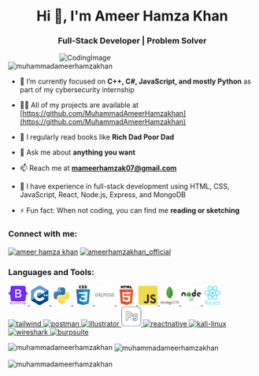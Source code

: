 <h1 align="center">Hi 👋, I'm Ameer Hamza Khan</h1>
<h3 align="center">Full-Stack Developer | Problem Solver</h3>

<img align="right" alt="CodingImage" width="400" src="https://camo.githubusercontent.com/c1dcb74cc1c1835b1d716f5051499a2814c683c806b15f04b0eba492863703e9/68747470733a2f2f63646e2e6472696262626c652e636f6d2f75736572732f3733303730332f73637265656e73686f74732f363538313234332f6176656e746f2e676966">

<p align="left"> <img src="https://komarev.com/ghpvc/?username=muhammadameerhamzakhan&label=Profile%20views&color=0e75b6&style=flat" alt="muhammadameerhamzakhan" /> </p>

- 🌱 I’m currently focused on **C++, C#, JavaScript, and mostly Python** as part of my cybersecurity internship

- 👨‍💻 All of my projects are available at [https://github.com/MuhammadAmeerHamzakhan](https://github.com/MuhammadAmeerHamzakhan)

- 📝 I regularly read books like **Rich Dad Poor Dad**

- 💬 Ask me about **anything you want**

- 📫 Reach me at **mameerhamzak07@gmail.com**

- 📄 I have experience in full-stack development using HTML, CSS, JavaScript, React, Node.js, Express, and MongoDB

- ⚡ Fun fact: When not coding, you can find me **reading or sketching**

<h3 align="left">Connect with me:</h3>
<p align="left">
<a href="https://linkedin.com/in/ameer hamza khan" target="blank"><img align="center" src="https://raw.githubusercontent.com/rahuldkjain/github-profile-readme-generator/master/src/images/icons/Social/linked-in-alt.svg" alt="ameer hamza khan" height="30" width="40" /></a>
<a href="https://instagram.com/ameerhamzakhan_official" target="blank"><img align="center" src="https://raw.githubusercontent.com/rahuldkjain/github-profile-readme-generator/master/src/images/icons/Social/instagram.svg" alt="ameerhamzakhan_official" height="30" width="40" /></a>
</p>

<h3 align="left">Languages and Tools:</h3>
<p align="left">
  <a href="https://getbootstrap.com" target="_blank" rel="noreferrer">
    <img src="https://raw.githubusercontent.com/devicons/devicon/master/icons/bootstrap/bootstrap-plain-wordmark.svg" alt="bootstrap" width="40" height="40"/>
  </a>
  <a href="https://www.w3schools.com/cpp/" target="_blank" rel="noreferrer">
    <img src="https://raw.githubusercontent.com/devicons/devicon/master/icons/cplusplus/cplusplus-original.svg" alt="cplusplus" width="40" height="40"/>
  </a>
   <a href="https://www.python.org/" target="_blank" rel="noreferrer">
    <img src="https://raw.githubusercontent.com/devicons/devicon/master/icons/python/python-original.svg" alt="python" width="40" height="40"/>
  </a>
  <a href="https://www.w3schools.com/css/" target="_blank" rel="noreferrer">
    <img src="https://raw.githubusercontent.com/devicons/devicon/master/icons/css3/css3-original-wordmark.svg" alt="css3" width="40" height="40"/>
  </a>
  <a href="https://expressjs.com" target="_blank" rel="noreferrer">
    <img src="https://raw.githubusercontent.com/devicons/devicon/master/icons/express/express-original-wordmark.svg" alt="express" width="40" height="40"/>
  </a>
  <a href="https://www.w3.org/html/" target="_blank" rel="noreferrer">
    <img src="https://raw.githubusercontent.com/devicons/devicon/master/icons/html5/html5-original-wordmark.svg" alt="html5" width="40" height="40"/>
  </a>
  <a href="https://developer.mozilla.org/en-US/docs/Web/JavaScript" target="_blank" rel="noreferrer">
    <img src="https://raw.githubusercontent.com/devicons/devicon/master/icons/javascript/javascript-original.svg" alt="javascript" width="40" height="40"/>
  </a>
  <a href="https://www.mongodb.com/" target="_blank" rel="noreferrer">
    <img src="https://raw.githubusercontent.com/devicons/devicon/master/icons/mongodb/mongodb-original-wordmark.svg" alt="mongodb" width="40" height="40"/>
  </a>
  <a href="https://nodejs.org" target="_blank" rel="noreferrer">
    <img src="https://raw.githubusercontent.com/devicons/devicon/master/icons/nodejs/nodejs-original-wordmark.svg" alt="nodejs" width="40" height="40"/>
  </a>
  <a href="https://reactjs.org/" target="_blank" rel="noreferrer">
    <img src="https://raw.githubusercontent.com/devicons/devicon/master/icons/react/react-original-wordmark.svg" alt="react" width="40" height="40"/>
  </a>
  <a href="https://tailwindcss.com/" target="_blank" rel="noreferrer">
    <img src="https://www.vectorlogo.zone/logos/tailwindcss/tailwindcss-icon.svg" alt="tailwind" width="40" height="40"/>
  </a>
  <a href="https://postman.com" target="_blank" rel="noreferrer">
    <img src="https://www.vectorlogo.zone/logos/getpostman/getpostman-icon.svg" alt="postman" width="40" height="40"/>
  </a>
  <a href="https://www.adobe.com/in/products/illustrator.html" target="_blank" rel="noreferrer">
    <img src="https://www.vectorlogo.zone/logos/adobe_illustrator/adobe_illustrator-icon.svg" alt="illustrator" width="40" height="40"/>
  </a>
  <a href="https://www.photoshop.com/en" target="_blank" rel="noreferrer">
    <img src="https://raw.githubusercontent.com/devicons/devicon/master/icons/photoshop/photoshop-line.svg" alt="photoshop" width="40" height="40"/>
  </a>
  <a href="https://reactnative.dev/" target="_blank" rel="noreferrer">
    <img src="https://reactnative.dev/img/header_logo.svg" alt="reactnative" width="40" height="40"/>
  </a>
  <a href="https://www.kali.org/" target="_blank" rel="noreferrer">
    <img src="https://www.vectorlogo.zone/logos/kali-linux/kali-linux-icon.svg" alt="kali-linux" width="40" height="40"/>
  </a>
  <a href="https://www.wireshark.org/" target="_blank" rel="noreferrer">
    <img src="https://upload.wikimedia.org/wikipedia/commons/e/e0/Wireshark_icon.svg" alt="wireshark" width="40" height="40"/>
  </a>
  <a href="https://portswigger.net/burp" target="_blank" rel="noreferrer">
    <img src="https://portswigger.net/favicon.ico" alt="burpsuite" width="40" height="40"/>
  </a>
</p>


<p><img align="left" src="https://github-readme-stats.vercel.app/api/top-langs?username=muhammadameerhamzakhan&show_icons=true&locale=en&layout=compact" alt="muhammadameerhamzakhan" /></p>

<p>&nbsp;<img align="center" src="https://github-readme-stats.vercel.app/api?username=muhammadameerhamzakhan&show_icons=true&locale=en" alt="muhammadameerhamzakhan" /></p>

<p><img align="center" src="https://github-readme-streak-stats.herokuapp.com/?user=muhammadameerhamzakhan&" alt="muhammadameerhamzakhan" /></p>
